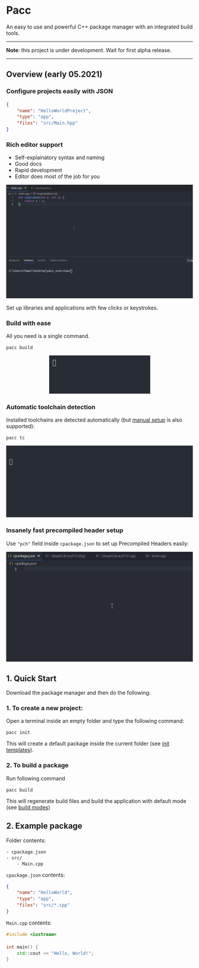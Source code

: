 # Pacc

An easy to use and powerful C++ package manager with an integrated build tools.

<hr/>

**Note**: this project is under development. Wait for first alpha release.

<hr/>

## Overview (early 05.2021)


### Configure projects easily with JSON



```json
{
	"name": "HelloWorldProject",
	"type": "app",
	"files": "src/Main.hpp"
}
```

### Rich editor support

- Self-explainatory syntax and naming
- Good docs
- Rapid development
- Editor does most of the job for you

<p align="center">
	<img src="res/img/support.gif" alt="Support"/>
</p>

Set up libraries and applications with few clicks or keystrokes.

### Build with ease

All you need is a single command.

```
pacc build
```

<p align="center">
	<img src="res/img/build.gif" alt="Build"/>
</p>

### Automatic toolchain detection

Installed toolchains are detected automatically (but [manual setup](res/docs/ManualToolchainSetup.md) is also supported):

```
pacc tc
```

<p align="center">
	<img src="res/img/toolchains.gif" alt="Toolchains"/>
</p>


### Insanely fast precompiled header setup

Use `"pch"` field inside `cpackage.json` to set up Precompiled Headers easily:

<p align="center">
	<img src="res/img/pch.gif" alt="Precompiled Headers"/>
</p>

## 1. Quick Start

Download the package manager and then do the following:

### 1. To create a new project:

Open a terminal inside an empty folder and type the following command:

```
pacc init
```

This will create a default package inside the current folder (see [init templates](docs/InitTemplates.md)).

### 2. To build a package

Run following command

```
pacc build
```

This will regenerate build files and build the application with default mode (see [build modes](docs/BuildModes.md))

## 2. Example package

Folder contents:
```
- cpackage.json
- src/
	- Main.cpp
```

`cpackage.json` contents:

```json
{
	"name": "HelloWorld",
	"type": "app",
	"files": "src/*.cpp"
}
```

`Main.cpp` contents:
```cpp
#include <iostream>

int main() {
	std::cout << "Hello, World!";
}
```